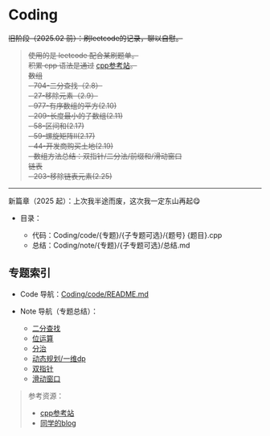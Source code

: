 # Coding

~~旧阶段（2025.02 前）：刷leetcode的记录，聊以自慰。~~

> ~~使用的是 leetcode 配合某刷题单。~~  
~~积累 cpp 语法是通过~~ [cpp参考站](https://legacy.cplusplus.com/reference/)~~。~~  
~~数组~~  
~~- 704-二分查找（2.8）~~  
~~- 27-移除元素（2.9）~~  
~~- 977-有序数组的平方(2.10)~~  
~~- 209-长度最小的子数组(2.11)~~  
~~- 58-区间和(2.17)~~  
~~- 59-螺旋矩阵II(2.17)~~  
~~- 44-开发商购买土地(2.19)~~  
~~- 数组方法总结：双指针/二分法/前缀和/滑动窗口~~  
~~链表~~  
~~- 203-移除链表元素(2.25)~~

***

新篇章（2025 起）：上次我半途而废，这次我一定东山再起😋

- 目录：

  - 代码：Coding/code/{专题}/{子专题可选}/{题号} {题目}.cpp
  - 总结：Coding/note/{专题}/{子专题可选}/总结.md


## 专题索引

- Code 导航：[Coding/code/README.md](./code/README.md)
- Note 导航（专题总结）：

  - [二分查找](./note/%E4%BA%8C%E5%88%86%E6%9F%A5%E6%89%BE/%E6%80%BB%E7%BB%93.md)
  - [位运算](./note/%E4%BD%8D%E8%BF%90%E7%AE%97/%E6%80%BB%E7%BB%93.md)
  - [分治](./note/%E5%88%86%E6%B2%BB/%E6%80%BB%E7%BB%93.md)
  - [动态规划/一维dp](./note/%E5%8A%A8%E6%80%81%E8%A7%84%E5%88%92/%E4%B8%80%E7%BB%B4dp/%E6%80%BB%E7%BB%93.md)
  - [双指针](./note/%E5%8F%8C%E6%8C%87%E9%92%88/%E6%80%BB%E7%BB%93.md)
  - [滑动窗口](./note/%E6%BB%91%E5%8A%A8%E7%AA%97%E5%8F%A3/%E6%80%BB%E7%BB%93.md)


> 参考资源：
> 
> - [cpp参考站](https://legacy.cplusplus.com/reference/)
> - [同学的blog](https://blog.csdn.net/weixin_51142926?type=blog)